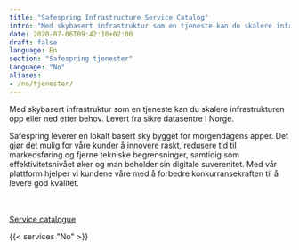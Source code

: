 ```yaml
---
title: "Safespring Infrastructure Service Catalog"
intro: "Med skybasert infrastruktur som en tjeneste kan du skalere infrastrukturen opp eller ned etter behov. Levert fra sikre datasentre i Norge"
date: 2020-07-06T09:42:10+02:00
draft: false
language: En
section: "Safespring tjenester"
Language: "No"
aliases:
- /no/tjenester/
---
```


<div class="ingress"><p>Med skybasert infrastruktur som en tjeneste kan du skalere infrastrukturen opp eller ned etter behov. Levert fra sikre datasentre i Norge.</p></div>

Safespring leverer en lokalt basert sky bygget for morgendagens apper. Det gjør det mulig for våre kunder å innovere raskt, redusere tid til markedsføring og fjerne tekniske begrensninger, samtidig som effektivitetsnivået øker og man beholder sin digitale suverenitet. Med vår plattform hjelper vi kundene våre med å forbedre konkurransekraften til å levere god kvalitet.

<br><br>
<a target="_blank" href="/services/safespring-service-catalogue-2020.pdf" class="button">Service catalogue</a>

<div class="flexcontainer-shortcode" style="">

{{< services "No" >}}

</div>
